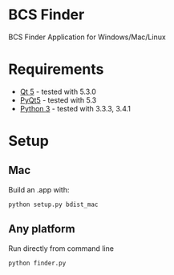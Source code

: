 BCS Finder
==========

BCS Finder Application for Windows/Mac/Linux

# Requirements
  * [Qt 5][qt5] - tested with 5.3.0
  * [PyQt5][pyqt5] - tested with 5.3
  * [Python 3][python] - tested with 3.3.3, 3.4.1

# Setup

## Mac
  Build an .app with:
    
    python setup.py bdist_mac

## Any platform
  Run directly from command line
    
    python finder.py


[qt5]: http://qt-project.org/downloads "Qt Project"
[pyqt5]: http://www.riverbankcomputing.co.uk/software/pyqt/download5 "PyQt5"
[python]: http://www.python.org "Python"
